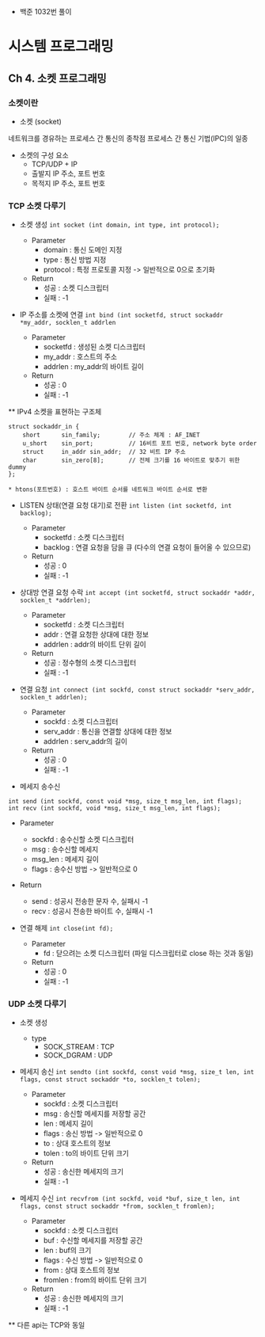 - 백준 1032번 풀이

# 시스템 프로그래밍
## Ch 4. 소켓 프로그래밍
### 소켓이란
- 소켓 (socket)

네트워크를 경유하는 프로세스 간 통신의 종착점
프로세스 간 통신 기법(IPC)의 일종

- 소켓의 구성 요소
  - TCP/UDP + IP
  - 출발지 IP 주소, 포트 번호
  - 목적지 IP 주소, 포트 번호

### TCP 소켓 다루기
- 소켓 생성 
```int socket (int domain, int type, int protocol);```
  - Parameter
    - domain : 통신 도메인 지정
    - type : 통신 방법 지정
    - protocol : 특정 프로토콜 지정 -> 일반적으로 0으로 초기화
  - Return
    - 성공 : 소켓 디스크립터
    - 실패 : -1

- IP 주소를 소켓에 연결
```int bind (int socketfd, struct sockaddr *my_addr, socklen_t addrlen```
  - Parameter
    - socketfd : 생성된 소켓 디스크립터
    - my_addr : 호스트의 주소
    - addrlen : my_addr의 바이트 길이
  - Return
    - 성공 : 0
    - 실패 : -1

** IPv4 소켓을 표현하는 구조체
```
struct sockaddr_in {
    short      sin_family;        // 주소 체계 : AF_INET
    u_short    sin_port;          // 16비트 포트 번호, network byte order
    struct     in_addr sin_addr;  // 32 비트 IP 주소
    char       sin_zero[8];       // 전체 크기를 16 바이트로 맞추기 위한 dummy
};

* htons(포트번호) : 호스트 바이트 순서를 네트워크 바이트 순서로 변환
```

- LISTEN 상태(연결 요청 대기)로 전환
```int listen (int socketfd, int backlog);```
  - Parameter
    - socketfd : 소켓 디스크립터
    - backlog : 연결 요청을 담을 큐 (다수의 연결 요청이 들어올 수 있으므로)
  - Return
    - 성공 : 0
    - 실패 : -1

- 상대방 연결 요청 수락
```int accept (int socketfd, struct sockaddr *addr, socklen_t *addrlen);```
  - Parameter
    - socketfd : 소켓 디스크립터
    - addr : 연결 요청한 상대에 대한 정보
    - addrlen : addr의 바이트 단위 길이
  - Return
    - 성공 : 정수형의 소켓 디스크립터
    - 실패 : -1

- 연결 요청
```int connect (int sockfd, const struct sockaddr *serv_addr, socklen_t addrlen);```
  - Parameter
    - sockfd : 소켓 디스크립터
    - serv_addr : 통신을 연결할 상대에 대한 정보
    - addrlen : serv_addr의 길이
  - Return
    - 성공 : 0
    - 실패 : -1

- 메세지 송수신
```
int send (int sockfd, const void *msg, size_t msg_len, int flags); 
int recv (int sockfd, void *msg, size_t msg_len, int flags);
```
  - Parameter
    - sockfd : 송수신할 소켓 디스크립터
    - msg : 송수신할 메세지
    - msg_len : 메세지 길이
    - flags : 송수신 방법 -> 일반적으로 0
  - Return
    - send : 성공시 전송한 문자 수, 실패시 -1
    - recv : 성공시 전송한 바이트 수, 실패시 -1

- 연결 해제
```int close(int fd);```
  - Parameter
    - fd : 닫으려는 소켓 디스크립터 (파일 디스크립터로 close 하는 것과 동일)
  - Return
    - 성공 : 0
    - 실패 : -1

### UDP 소켓 다루기
- 소켓 생성
  - type
    - SOCK_STREAM : TCP
    - SOCK_DGRAM : UDP

- 메세지 송신
```int sendto (int sockfd, const void *msg, size_t len, int flags, const struct sockaddr *to, socklen_t tolen); ```
  - Parameter
    - sockfd : 소켓 디스크립터
    - msg : 송신할 메세지를 저장할 공간
    - len : 메세지 길이
    - flags : 송신 방법 -> 일반적으로 0
    - to : 상대 호스트의 정보
    - tolen : to의 바이트 단위 크기
  - Return
    - 성공 : 송신한 메세지의 크기
    - 실패 : -1

- 메세지 수신
  ```int recvfrom (int sockfd, void *buf, size_t len, int flags, const struct sockaddr *from, socklen_t fromlen); ```
  - Parameter
    - sockfd : 소켓 디스크립터
    - buf : 수신할 메세지를 저장할 공간
    - len : buf의 크기
    - flags : 수신 방법 -> 일반적으로 0
    - from : 상대 호스트의 정보
    - fromlen : from의 바이트 단위 크기
  - Return
    - 성공 : 송신한 메세지의 크기
    - 실패 : -1

** 다른 api는 TCP와 동일
